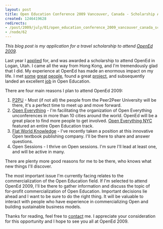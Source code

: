 ```yaml
--- 
layout: post
title: Open Education Conference 2009 Vancouver, Canada - Scholarship Application
created: 1246419628
redirects:
- /post/2009/july/01/open_education_conference_2009_vancouver_canada_scholarship_application
- /node/62
---
```

<em>This blog post is my application for a travel scholarship to attend <a href="http://openedconference.org/archives/324">OpenEd 2009</a>.</em>

Last year I <a href="/post/2009/february/04/open_education_2008_celebrating_ten_years_open_content">applied</a> for, and was awarded a scholarship to attend OpenEd in Logan, Utah. I came all the way from Hong Kong, and I'm tremendously glad that I did. My experience at OpenEd has made an enormous impact on my life. I met <a href="http://www.haishuolee.com/">some</a> <a href="http://reganmian.net">great</a> <a href="http://bokaap.net">people</a>, found a great <a href="http://peer2peeruniversity.org">project</a>, and subsequently landed an excellent <a href="http://www.flatworldknowledge.com">job</a> in Open Education.

There are four main reasons I plan to attend OpenEd 2009:
<ol>
<li><a href="http://www.peer2peeruniversity.org">P2PU</a> - Most (if not all) the people from the Peer2Peer University will be there, it's a perfect time to meet up and move forward.</a>
<li><a href="http://openeverything.net">Open Everything</a> - I'm facilitating the organization of Open Everything unconferences in more than 10 cities around the world. OpenEd will be a great place to find more people to get involved. <a href="http://nyc.openeverything.us">Open Everything NYC</a> featured an entire Open Education track.</li>
<li><a href="http://www.flatworldknowledge.com">Flat World Knowledge</a> - I've recently taken a position at this innovative Open textbook publishing company. I'll be there to share and answer questions.</li>
<li>Open Sessions - I thrive on Open sessions. I'm sure I'll lead at least one, and will be active in many.</li>
</ol>

There are plenty more good reasons for me to be there, who knows what new things I'll discover.

The most important issue I'm currently facing relates to the commercialization of the Open Education field. If I'm selected to attend OpenEd 2009, I'll be there to gather information and discuss the topic of for-profit commercialization of Open Education. Important decisions lie ahead and I want to be sure to do the right thing. It will be valuable to interact with people who have experience in commercializing Open and building sustainable business models.

Thanks for reading, feel free to <a href="/contact">contact</a> me. I appreciate your consideration for this opportunity and I hope to see you all at OpenEd 2009.
